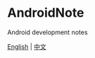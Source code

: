# AndroidNote

Android development notes

[English](Android/Android.md) | [中文](Android/Android-zh.md)
